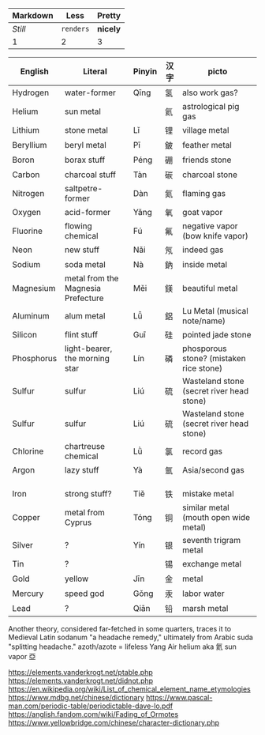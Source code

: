 Markdown | Less | Pretty
--- | --- | ---
*Still* | `renders` | **nicely**
1 | 2 | 3



English | Literal | Pinyin | 汉字 | picto 
--- | --- | --- | --- | ---
Hydrogen | water-former | Qīng | 氢 | also work gas?
Helium | sun metal |  | 氦 | astrological pig gas
Lithium | stone metal | Lǐ | 锂 | village metal
Beryllium | beryl metal | Pī | 鈹 | feather metal 
Boron | borax stuff | Péng | 硼 | friends stone
Carbon | charcoal stuff | Tàn | 碳 | charcoal stone
Nitrogen | saltpetre-former | Dàn | 氮 | flaming gas 
Oxygen | acid-former | Yǎng | 氧 | goat vapor | Yin Air
Fluorine | flowing chemical | Fú | 氟 | negative vapor (bow knife vapor)
Neon | new stuff | Nǎi | 氖 | indeed gas
Sodium | soda metal | Nà | 鈉 | inside metal
Magnesium | metal from the Magnesia Prefecture | Měi | 鎂 | beautiful metal
Aluminum | alum metal | Lǚ | 鋁 | Lu Metal (musical note/name)
Silicon | flint stuff | Guī | 硅 | pointed jade stone
Phosphorus  | light-bearer, the morning star | Lín | 磷 | phosporous stone? (mistaken rice stone)
Sulfur | sulfur | Liú | 硫 | Wasteland stone (secret river head stone)
Sulfur | sulfur | Liú | 硫 | Wasteland stone (secret river head stone)
Chlorine | chartreuse chemical | Lǜ | 氯 | record gas
Argon | lazy stuff | Yà | 氩 | Asia/second gas
 |  |  |  | 
 |  |  |  | 
 |  |  |  | 
Iron | strong stuff? | Tiě | 铁 | mistake metal 
Copper | metal from Cyprus | Tóng | 铜 | similar metal (mouth open wide metal)
Silver | ? | Yín | 银 | seventh trigram metal
Tin | ? |  | 锡 | exchange metal
Gold | yellow | Jīn | 金 | metal
Mercury | speed god | Gǒng | 汞 | labor water
Lead | ? | Qiān | 铅 | marsh metal




Another theory, considered far-fetched in some quarters, traces it to Medieval Latin sodanum "a headache remedy," ultimately from Arabic suda "splitting headache."
azoth/azote = lifeless Yang Air
helium aka 氦 sun vapor
亞

https://elements.vanderkrogt.net/ptable.php
https://elements.vanderkrogt.net/didnot.php
https://en.wikipedia.org/wiki/List_of_chemical_element_name_etymologies
https://www.mdbg.net/chinese/dictionary
https://www.pascal-man.com/periodic-table/periodictable-dave-lo.pdf
https://anglish.fandom.com/wiki/Fading_of_Ormotes
https://www.yellowbridge.com/chinese/character-dictionary.php
